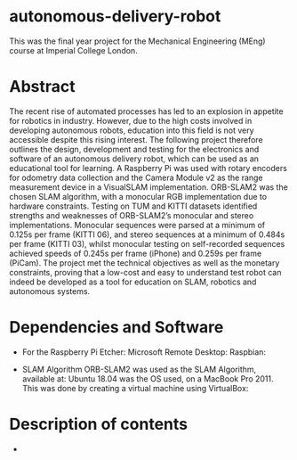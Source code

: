 # autonomous-delivery-robot

This was the final year project for the Mechanical Engineering (MEng) course at Imperial College London.

# Abstract

The recent rise of automated processes has led to an explosion in appetite for robotics in industry. However, due to the high costs involved in developing autonomous robots, education into this field is not very accessible despite this rising interest. The following project therefore outlines the design, development and testing for the electronics and software of an autonomous delivery robot, which can be used as an educational tool for learning. A Raspberry Pi was used with rotary encoders for odometry data collection and the Camera Module v2 as the range measurement device in a VisualSLAM implementation. ORB-SLAM2 was the chosen SLAM algorithm, with a monocular RGB implementation due to hardware constraints. Testing on TUM and KITTI datasets identified strengths and weaknesses of ORB-SLAM2’s monocular and stereo implementations. Monocular sequences were parsed at a minimum of 0.125s per frame (KITTI 06), and stereo sequences at a minimum of 0.484s per frame (KITTI 03), whilst monocular testing on self-recorded sequences achieved speeds of 0.245s per frame (iPhone) and 0.259s per frame (PiCam). The project met the technical objectives as well as the monetary constraints, proving that a low-cost and easy to understand test robot can indeed be developed as a tool for education on SLAM, robotics and autonomous systems.

# Dependencies and Software

* For the Raspberry Pi
  Etcher:
  Microsoft Remote Desktop:
  Raspbian:
  
* SLAM Algorithm
  ORB-SLAM2 was used as the SLAM Algorithm, available at:
  Ubuntu 18.04 was the OS used, on a MacBook Pro 2011. This was done by creating a virtual machine using VirtualBox:
  
# Description of contents

* 
